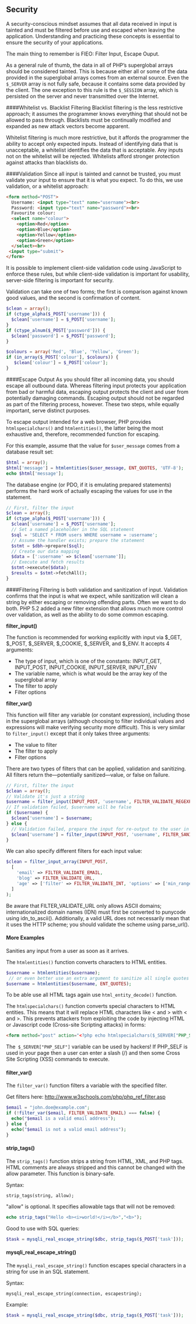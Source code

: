 ## Security
A security-conscious mindset assumes that all data received in input is tainted and must be filtered before use and escaped
when leaving the application. Understanding and practicing these concepts is essential to ensure the security of your applications.

The main thing to remember is FIEO: Filter Input, Escape Ouput.

As a general rule of thumb, the data in all of PHP’s superglobal arrays should
be considered tainted. This is because either all or some of the data provided
in the superglobal arrays comes from an external source. Even the ```$_SERVER```
array is not fully safe, because it contains some data provided by the client.
The one exception to this rule is the ```$_SESSION``` array, which is persisted on
the server and never transmitted over the Internet.

####Whitelist vs. Blacklist Filtering
Blacklist filtering is the less restrictive approach; it assumes the programmer knows everything that should not be allowed to pass through. Blacklists must be continually modified and expanded as new attack vectors become apparent.

Whitelist filtering is much more restrictive, but it affords the programmer the ability to accept only expected inputs. Instead of identifying data that is unacceptable, a whitelist identifies the data that is acceptable. Any inputs not on the whitelist will be rejected. Whitelists afford stronger protection against attacks than blacklists do.

####Validation
Since all input is tainted and cannot be trusted, you must validate your input to ensure that it is what you expect. To do this, we use validation, or a whitelist approach:
```html
<form method="POST">
  Username: <input type="text" name="username"><br>
  Password: <input type="text" name="password"><br>
  Favourite colour:
  <select name="colour">
    <option>Red</option>
    <option>Blue</option>
    <option>Yellow</option>
    <option>Green</option>
  </select><br>
 <input type="submit">
</form>
```
It is possible to implement client-side validation code using JavaScript to enforce these rules, but while client-side validation is important for usability, server-side filtering is important for security.

Validation can take one of two forms; the first is comparison against known good values, and the second is confirmation of content.
```php
$clean = array();
if (ctype_alpha($_POST['username'])) {
  $clean['username'] = $_POST['username'];
}
if (ctype_alnum($_POST['password'])) {
  $clean['password'] = $_POST['password'];
}

$colours = array('Red', 'Blue', 'Yellow', 'Green');
if (in_array($_POST['colour'], $colours)) {
   $clean['colour'] = $_POST['colour'];
}
```

####Escape Output
As you should filter all incoming data, you should escape all outbound data. Whereas filtering input protects your application from bad or harmful data, escaping output protects the client and user from potentially damaging commands. Escaping output should not be regarded as part of the filtering process, however. These two steps, while equally important, serve distinct purposes.

To escape output intended for a web browser, PHP provides ```htmlspecialchars()``` and ```htmlentities()```, the latter being the most
exhaustive and, therefore, recommended function for escaping.

For this example, assume that the value for ```$user_message``` comes from a database result set:
```php
$html = array();
$html['message'] = htmlentities($user_message, ENT_QUOTES, 'UTF-8');
echo $html['message'];
```
The database engine (or PDO, if it is emulating prepared statements) performs the hard work of actually escaping the values for use in the statement.
```php
// First, filter the input
$clean = array();
if (ctype_alpha($_POST['username'])) {
  $clean['username'] = $_POST['username'];
  // Set a named placeholder in the SQL statement
  $sql = 'SELECT * FROM users WHERE username = :username';
  // Assume the handler exists; prepare the statement
  $stmt = $dbh->prepare($sql);
  // Create our data mapping
  $data = [':username' => $clean['username']];
  // Execute and fetch results
  $stmt->execute($data);
  $results = $stmt->fetchAll();
}
```

####Filtering
Filtering is both validation and sanitization of input. Validation confirms that the input is what we expect, while sanitization will
clean a string by either escaping or removing offending parts. Often we want to do both. PHP 5.2 added a new filter extension that allows much more control over validation, as well as the ability to do some common escaping.

**filter_input()**

The function is recommended for working explicitly with input via $_GET, $_POST, $_SERVER, $_COOKIE, $_SERVER, and $_ENV. It accepts 4 arguments:
- The type of input, which is one of the constants: INPUT_GET, INPUT_POST, INPUT_COOKIE, INPUT_SERVER, INPUT_ENV
- The variable name, which is what would be the array key of the superglobal array
- The filter to apply
- Filter options

**filter_var()**

This function will filter any variable (or constant expression), including those in the superglobal arrays (although choosing to filter individual values and expressions will make verifying security more difficult). This is very similar to ```filter_input()``` except that it only takes three arguments:
- The value to filter
- The filter to apply
- Filter options

There are two types of filters that can be applied, validation and sanitizing. All filters return the—potentially sanitized—value, or false on failure.
```php
// First, filter the input
$clean = array();
// Validate it's just a string
$username = filter_input(INPUT_POST, 'username', FILTER_VALIDATE_REGEXP, ['options' =>['regexp' => '/^[a-z]$/i']]);
// If validation failed, $username will be false
if ($username) {
  $clean['username'] = $username;
} else {
  // Validation failed, prepare the input for re-output to the user in HTML
  $clean['username'] = filter_input(INPUT_POST, 'username', FILTER_SANITIZE_SPECIAL_CHARS);
}
```
We can also specify different filters for each input value:
```php
$clean = filter_input_array(INPUT_POST, 
  [
    'email' => FILTER_VALIDATE_EMAIL,
    'blog' => FILTER_VALIDATE_URL,
    'age' => ['filter' => FILTER_VALIDATE_INT, 'options' => ['min_range' => 18]]
  ]
);
```
Be aware that FILTER_VALIDATE_URL only allows ASCII domains;
internationalized domain names (IDN) must first be converted to punycode
using idn_to_ascii(). Additionally, a valid URL does not necessarily
mean that it uses the HTTP scheme; you should validate the scheme using
parse_url().

#### More Examples
Sanities any input from a user as soon as it arrives. 

The ```htmlentities()``` function converts characters to HTML entities.
```php
$username = htmlentities($username);
 // or even better use an extra argument to sanitize all single quotes too:
$username = htmlentities($username, ENT_QUOTES);
```
To be able use all HTML tags again use ```html_entity_decode()``` function.

The ```htmlspecialchars()``` function converts special characters to HTML entities. This means that it will replace HTML characters like < and > with &lt; and &gt;. This prevents attackers from exploiting the code by injecting HTML or Javascript code (Cross-site Scripting attacks) in forms:
```html
<form method="post" action="<?php echo htmlspecialchars($_SERVER["PHP_SELF"]); ?>">
```
The``` $_SERVER["PHP_SELF"]``` variable can be used by hackers! If PHP_SELF is used in your page then a user can enter a slash (/) and then some Cross Site Scripting (XSS) commands to execute.

#### filter_var()
The ```filter_var()``` function filters a variable with the specified filter. 

Get filters here: http://www.w3schools.com/php/php_ref_filter.asp
```php
$email = "john.doe@example.com";
if (!filter_var($email, FILTER_VALIDATE_EMAIL) === false) {
  echo("$email is a valid email address");
} else {
  echo("$email is not a valid email address");
}
```

#### strip_tags()
The ```strip_tags()``` function strips a string from HTML, XML, and PHP tags. HTML comments are always stripped and this cannot be changed with the allow parameter. This function is binary-safe.

Syntax:
```
strip_tags(string, allow);
```
"allow" is optional. It specifies allowable tags that will not be removed:
```php
echo strip_tags("Hello <b><i>world!</i></b>","<b>");
```
Good to use with SQL queries:
```php
$task = mysqli_real_escape_string($dbc, strip_tags($_POST['task']));
```

#### mysqli_real_escape_string()
The ```mysqli_real_escape_string()``` function escapes special characters in a string for use in an SQL statement.

Syntax:
```
mysqli_real_escape_string(connection, escapestring);
```
Example:
```php
$task = mysqli_real_escape_string($dbc, strip_tags($_POST['task']));
```
